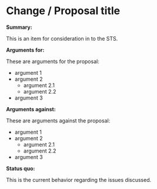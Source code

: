 Change / Proposal title
===
**Summary:** 

This is an item for consideration in to the STS.

**Arguments for:** 

These are arguments for the proposal:
* argument 1
* argument 2
  - argument 2.1
  - argument 2.2
* argument 3

**Arguments against:**

These are arguments against the proposal:
* argument 1
* argument 2
  - argument 2.1
  - argument 2.2
* argument 3

**Status quo:**

This is the current behavior regarding the issues discussed.
